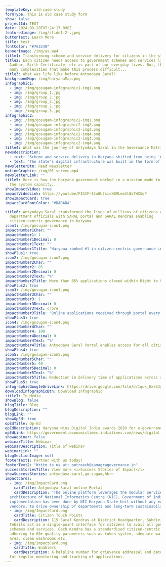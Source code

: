 ```yaml
---
templateKey: old-case-study
formType: This is old case study form
show: false
projectId: TEST
date: 2024-03-20T07:24:17.098Z
featuredimage: /img/slide1-2-.jpeg
buttonText: Learn More
title: test
fontColor: "#763240"
bannerImage: /img/as.mp4
title1: Transforming scheme and service delivery for citizens in the state of Haryana
title2: Each citizen needs access to government schemes and services like
  Aadhar, Birth Certificate, etc as part of our everyday lives. But, there are
  many complexities that make this process difficult...
title3: What was life like before Antyodaya Saral?
backgroundMap: /img/haryanaMap.png
infographic1:
  - img: /img/gosugam-infographic1-img1.png
  - img: /img/group_1.jpg
  - img: /img/group_2.jpg
  - img: /img/group_3.jpg
  - img: /img/group_2.jpg
  - img: /img/group_3.jpg
infographic2:
  - img: /img/gosugam-infographic2-img1.png
  - img: /img/gosugam-infographic2-img2.png
  - img: /img/gosugam-infographic2-img3.png
  - img: /img/gosugam-infographic2-img4.png
  - img: /img/gosugam-infographic2-img3.png
  - img: /img/gosugam-infographic2-img4.png
title4: What was the journey of Antyodaya Saral in the Governance Matrix?
newsdescription:
  - text: "Scheme and service delivery in Haryana shifted from being 'Comatose' with low 'political salience' and low 'system capacity' to 'Battle Ready' with high 'political salience' and high 'system capacity'. Political salience for transforming scheme and service delivery in Haryana increased from 2017 to 2018 (corresponding to the 'Shooting Star' quadrant), leading to the launch of Antyodaya Saral as an initiative. From 2018 to 2019, system capacity was built via transformation of the state machinery on the people, process, and infrastructure fronts."
  - text: "The state's digital infrastructure was built in the form of an online platform to streamline scheme delivery through a single window on top of physical infrastructure in the form of Saral Kendras as citizen touchpoints. High political salience galvanized the people and processes in the system to work in a mission-mode, driving multi-department coordination for all citizen-centric scheme delivery in an efficient and timely manner."
newsletterBtn: Read Newsletter
motionGraphic: /img/01_screen.mp4
newsletterLink: ""
title5: Here is how the Haryana government worked in a mission mode to augment
  the system capacity...
showImpactVideo: true
impactVideoLink: https://youtube/PIGCFr1So8U?si=XBMLem4l0z7WXSqP
showImpactCard: true
impactCardFontColor: "#DADADA"

title6: Antyodaya Saral transformed the lives of millions of citizens and
  department officials with SARAL portal and SARAL Kendras enabling
  citizen-centric governance in Haryana
icon1: /img/gosugam-icon1.png
impactNumber1Char: ""
impactNumber1: 1
impactNumber1Decimal: 0
impactNumber1Text: ""
impactNumber1Title: "Haryana ranked #1 in citizen-centric governance in all states"
showPlus1: true
icon2: /img/gosugam-icon2.png
impactNumber2Char: ""
impactNumber2: 85
impactNumber2Decimal: 0
impactNumber2Text: "%"
impactNumber2Title: More than 85% applications closed within Right to Service timelines
showPlus2: true
icon3: /img/gosugam-icon3.png
impactNumber3Char: ""
impactNumber3: 1
impactNumber3Decimal: 0
impactNumber3Text: crore
impactNumber3Title: "Online applications received through portal every year "
showPlus3: true
icon4: /img/gosugam-icon4.png
impactNumber4Char: ""
impactNumber4: 100
impactNumber4Decimal: 0
impactNumber4Text: "%"
impactNumber4Title: Antyodaya Saral Portal enables access for all citizens of Haryana
showPlus4: true
icon5: /img/gosugam-icon5.png
impactNumber5Char: ""
impactNumber5: 40
impactNumber5Decimal: 0
impactNumber5Text: "%"
impactNumber5Title: Reduction in delivery time of applications across schemes and services
showPlus5: true
infographicGoogleDriveLink: https://drive.google.com/file/d/1qux_0xs5JyS6hE_0-IhBPwb5J-my5KoH/view?usp=drive_link
downloadInfographicBtn: Download Infographic
title7: In Media
showBlog: false
blogTitle: Blog
blogDescription: ""
blogLink: ""
showOpEd: true
opEdTitle: Op-Ed
opEdDescription: Haryana wins Digital India awards 2020 for e-governance
opEdLink: https://government.economictimes.indiatimes.com/news/digital-india/haryana-wins-digital-india-awards-2020-for-e-governance/79852044
showWebinar: false
webinarTitle: Webinar
webinarDescription: Title of webinar
webinarLink: ""
blogSectionImage: null
footerText1: Partner with us today!
footerText2: "Write to us at: outreach@samagragovernance.in"
successStoriesTitle: View more <i>Success Stories of Impact</i>
showSuccessStories: antyodaya-saral,go-sugam,hkrn
impactCards:
  - img: /img/ImpactCard.png
    cardTitle: Antyodaya Saral online Portal
    cardDescription: "The online platform leverages the modular Service Plus
  architecture of National Informatics Centre (NIC), Government of India. The
  implementation has been done by NIC Haryana State Unit without any external
  vendors, to drive ownership of departments and long-term sustainability."   
  - img: /img/ImpactCard.png
    cardTitle: Citizen Touch Points
    cardDescription: 115 Saral Kendras at District Headquarter, Subdivision and
  Tehsils act as a single-point interface for citizens to avail all government
  schemes and services. Each Kendra has a standardised citizen-centric layout
  adhering to 60+ quality parameters such as token system, adequate waiting
  area, clean washrooms etc.
  - img: /img/ImpactCard.png
    cardTitle: Enablers
    cardDescription: A helpline number for grievance addressal and data dashboards
  for regular monitoring and tracking of applications.
---
```

